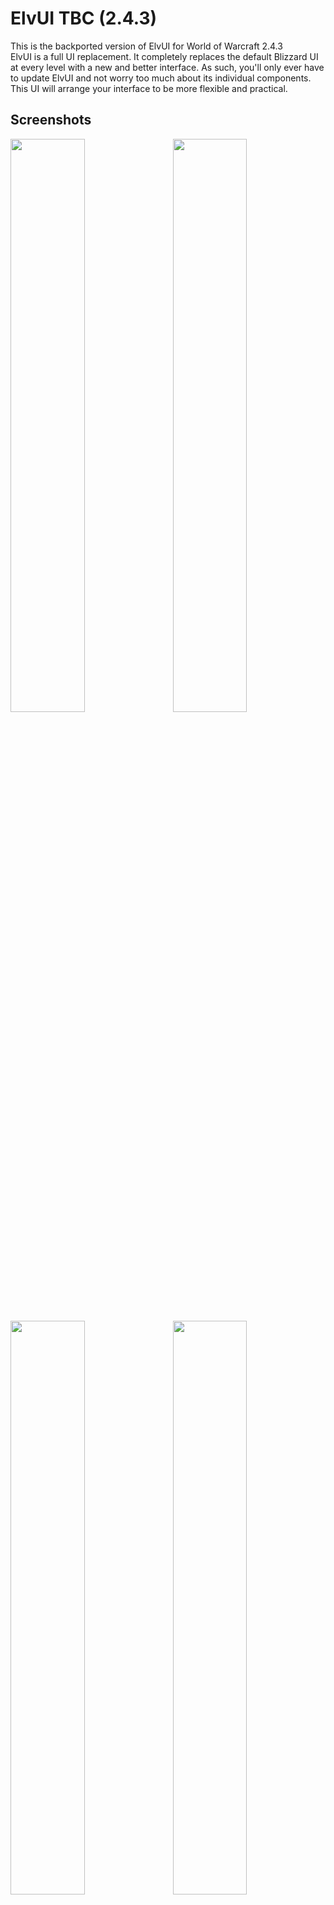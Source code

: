 # ElvUI TBC (2.4.3)
This is the backported version of ElvUI for World of Warcraft 2.4.3
<br />
ElvUI is a full UI replacement.
It completely replaces the default Blizzard UI at every level with a new and better interface.
As such, you'll only ever have to update ElvUI and not worry too much about its individual components.
This UI will arrange your interface to be more flexible and practical.

## Screenshots
<img src="https://cloud.githubusercontent.com/assets/590348/22867052/f8d570ba-f190-11e6-9e4c-aee3adc16154.jpg" align="right" width="48.5%">
<img src="https://cloud.githubusercontent.com/assets/590348/22867049/f8d43506-f190-11e6-9a1c-019a9a190fd7.jpg" width="48.5%">
<img src="https://cloud.githubusercontent.com/assets/590348/22867050/f8d4f662-f190-11e6-9acd-fc83d7827bc0.jpg" align="right" width="48.5%">
<img src="https://cloud.githubusercontent.com/assets/590348/22944322/5d95a2b0-f301-11e6-81e3-52d1d619c850.jpg" width="48.5%">

## Plugins:
[ElvUI_AddOnSkins](https://github.com/ElvUI-TBC/ElvUI_AddOnSkins)
<br />
[ElvUI_AuraBarsMovers](https://github.com/ElvUI-TBC/ElvUI_AuraBarsMovers)
<br />
[ElvUI_BagControl](https://github.com/ElvUI-TBC/ElvUI_BagControl)
<br />
[ElvUI_CastBarOverlay](https://github.com/ElvUI-TBC/ElvUI_CastBarOverlay)
<br />
[ElvUI_CustomTweaks](https://github.com/ElvUI-TBC/ElvUI_CustomTweaks)
<br />
[ElvUI_DataTextColors](https://github.com/ElvUI-TBC/ElvUI_DataTextColors)
<br />
[ElvUI_DTBars](https://github.com/ElvUI-TBC/ElvUI_DTBars)
<br />
[ElvUI_Enhanced](https://github.com/ElvUI-TBC/ElvUI_Enhanced)
<br />
[ElvUI_EnhancedFriendsList](https://github.com/ElvUI-TBC/ElvUI_EnhancedFriendsList)
<br />
[ElvUI_EverySecondCounts](https://github.com/ElvUI-TBC/ElvUI_EverySecondCounts)
<br />
[ElvUI_ExtraActionBars](https://github.com/ElvUI-TBC/ElvUI_ExtraActionBars)
<br />
[ElvUI_LocPlus](https://github.com/ElvUI-TBC/ElvUI_LocPlus)
<br />
[ElvUI_Microbar](https://github.com/ElvUI-TBC/ElvUI_Microbar)
<br />
[ElvUI_MinimapButtons](https://github.com/ElvUI-TBC/ElvUI_MinimapButtons)
<br />
[ElvUI_RaidMarkers](https://github.com/ElvUI-TBC/ElvUI_RaidMarkers)
<br />
[ElvUI_SwingBar](https://github.com/ElvUI-TBC/ElvUI_SwingBar)

-- Please Note: These plugins will not function without ElvUI installed.

## Commands
    /ec or /elvui     Toggle the configuration GUI.
    /rl or /reloadui  Reload the whole UI.
    /moveui           Open the movable frames options.
    /bgstats          Toggles Battleground datatexts to display info when inside a battleground.
    /hellokitty       Enables the Hello Kitty theme (can be reverted by repeating the command).
    /hellokittyfix    Fixes any colors or borders to default after using /hellokitty. Optional Use.
    /harlemshake      Enables Harlem Shake april fools joke. (DO THE HARLEM SHAKE!)
    /egrid            Toggles visibility of the grid for helping placement of thirdparty addons.
    /farmmode         Toggles the Minimap Farmmode.
    /in               The input of how many seconds you want a command to fire. 
                          usage: /in <seconds> <command>
                          example: /in 1.5 /say hi
    /enable           Enable an Addon. 
                          usage: /enable <addon>
                          example: /enable AtlasLoot
    /disable          Disable an Addon.
                          usage: /disable <addon>
                          example: /disable AtlasLoot
    
    ---------------------------------------------------------------------------------------------------------------
    -- Development ------------------------------------------------------------------------------------------------
    ---------------------------------------------------------------------------------------------------------------
    /etrace           Toggles events window.
    /luaerror on      Enable luaerrors.
    /luaerror off     Disable luaerrors.
    /cpuimpact        Toggles calculations of CPU Impact. Type /cpuimpact to get results when you are ready.
    /cpuusage         Calculates and dumps CPU usage differences (module: all, showall: false, minCalls: 15, delay: 5).
    /frame            Command to grab frame information when mouseing over a frame or when inputting the name.
                          usage: /frame (when mousing over frame) or /frame <name>
                          example: /frame WorldFrame
    /framelist        Dumps frame level information with children and parents. Also places info into copy box.
    /framestack       Toggles dynamic mouseover frame displaying frame name and level information.
    /resetui          If no argument is provided it will reset all frames to their default positions. 
                      If an argument is provided it will reset only that frame. 
                          example: /resetui uf (resets all unitframes)
                  

## Languages
ElvUI supports and contains language specific code for the following gameclients:
* English (enUS)
* Korean (koKR)
* French (frFR)
* German (deDE)
* Chinese (zhCN)
* Spanish (esES)
* Russian (ruRU)

## FAQ:

### I would like to report a bug. What i need to do?
Make sure you're using the latest version of ElvUI
<br />
Describe your issue in as much detail as possible.
<br />
If your issue is graphical, please take some screenshots to illustrate it.
<br />
What were you doing when the problem occurred?
<br />
Explain how people can reproduce the issue.
<br />
The more info you provide, the better and faster support you will receive.

### I would like to request a feature. Where do I go?
This repository has been created to reproduce the original ElvUI functions.
<br />
If you want to request a feature, post in the [ElvUI_Enhanced](https://github.com/ElvUI-TBC/ElvUI_Enhanced/issues)

### I have a suggestion/problem with ElvUI_"PluginName". Where do I go?
Create an issue at the bug tracker of [ElvUI](https://github.com/ElvUI-TBC)_"PluginName" repository.


## FAQ RU:

### Я хочу сообщить о баге. Что мне нужно делать?
Убедитесь что вы используете последнюю версию ElvUI
<br />
Детально опишите свою проблему.
<br />
Если ваша проблема носит визуальный характер, пожалуйста предоставьте скриншоты.
<br />
Что вы делали, когда произошла ошибка?
<br />
Опишите, как можно воспроизвести эту ошибку.
<br />
Чем больше информации о проблемы вы предоставите, тем быстрее вам помогут.

### Я хотел бы попросить о добавлении возможности в ElvUI. Где написать?
Данный репозиторий создан с целью воспроизведения оригинального функционал ElvUI.
<br />
Запросы на добавление нового функционала рассматриваются в репозитории [ElvUI_Enhanced](https://github.com/ElvUI-TBC/ElvUI_Enhanced/issues)

### У меня проблема с ElvUI_"ИмяПлагина". Где написать?
Создайте запрос в репозитории баг-трекере [ElvUI](https://github.com/ElvUI-TBC)_"ИмяПлагина".
